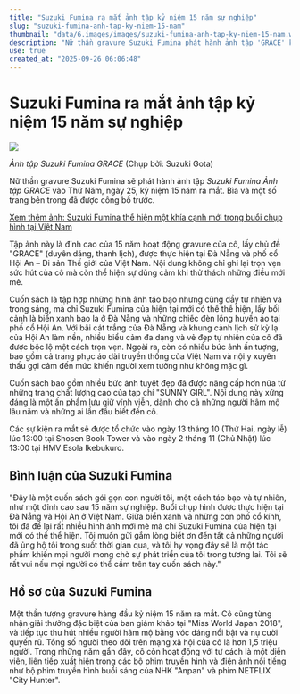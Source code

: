 ```yaml
---
title: "Suzuki Fumina ra mắt ảnh tập kỷ niệm 15 năm sự nghiệp"
slug: "suzuki-fumina-anh-tap-ky-niem-15-nam"
thumbnail: "data/6.images/images/suzuki-fumina-anh-tap-ky-niem-15-nam.webp"
description: "Nữ thần gravure Suzuki Fumina phát hành ảnh tập 'GRACE' kỷ niệm 15 năm sự nghiệp, ghi lại vẻ đẹp tự nhiên và táo bạo tại Đà Nẵng, Hội An (Việt Nam), với nhiều hình ảnh áo dài."
use: true
created_at: "2025-09-26 06:06:48"
---
```


# Suzuki Fumina ra mắt ảnh tập kỷ niệm 15 năm sự nghiệp

![](/images/20250925-00000353-devi-000-1-view.webp)

*Ảnh tập Suzuki Fumina GRACE* (Chụp bởi: Suzuki Gota)

Nữ thần gravure Suzuki Fumina sẽ phát hành ảnh tập *Suzuki Fumina Ảnh tập GRACE* vào Thứ Năm, ngày 25, kỷ niệm 15 năm ra mắt. Bìa và một số trang bên trong đã được công bố trước.

[Xem thêm ảnh: Suzuki Fumina thể hiện một khía cạnh mới trong buổi chụp hình tại Việt Nam](https://deview.co.jp/NewsImage?am_article_id=2408426&am_image_no=9&anc=033&utm_source=headlines.yahoo.co.jp&utm_content=%2Fhl%3Fa%3D20250925-00000353-devi-ent&utm_medium=referral)

Tập ảnh này là đỉnh cao của 15 năm hoạt động gravure của cô, lấy chủ đề "GRACE" (duyên dáng, thanh lịch), được thực hiện tại Đà Nẵng và phố cổ Hội An – Di sản Thế giới của Việt Nam. Nội dung không chỉ ghi lại trọn vẹn sức hút của cô mà còn thể hiện sự dũng cảm khi thử thách những điều mới mẻ.

Cuốn sách là tập hợp những hình ảnh táo bạo nhưng cũng đầy tự nhiên và trong sáng, mà chỉ Suzuki Fumina của hiện tại mới có thể thể hiện, lấy bối cảnh là biển xanh bao la ở Đà Nẵng và những chiếc đèn lồng huyền ảo tại phố cổ Hội An. Với bãi cát trắng của Đà Nẵng và khung cảnh lịch sử kỳ lạ của Hội An làm nền, nhiều biểu cảm đa dạng và vẻ đẹp tự nhiên của cô đã được bộc lộ một cách trọn vẹn. Ngoài ra, còn có nhiều bức ảnh ấn tượng, bao gồm cả trang phục áo dài truyền thống của Việt Nam và nội y xuyên thấu gợi cảm đến mức khiến người xem tưởng như không mặc gì.

Cuốn sách bao gồm nhiều bức ảnh tuyệt đẹp đã được nâng cấp hơn nữa từ những trang chất lượng cao của tạp chí "SUNNY GIRL". Nội dung này xứng đáng là một ấn phẩm lưu giữ vĩnh viễn, dành cho cả những người hâm mộ lâu năm và những ai lần đầu biết đến cô.

Các sự kiện ra mắt sẽ được tổ chức vào ngày 13 tháng 10 (Thứ Hai, ngày lễ) lúc 13:00 tại Shosen Book Tower và vào ngày 2 tháng 11 (Chủ Nhật) lúc 13:00 tại HMV Esola Ikebukuro.

## Bình luận của Suzuki Fumina

"Đây là một cuốn sách gói gọn con người tôi, một cách táo bạo và tự nhiên, như một đỉnh cao sau 15 năm sự nghiệp. Buổi chụp hình được thực hiện tại Đà Nẵng và Hội An ở Việt Nam. Giữa biển xanh và những con phố cổ kính, tôi đã để lại rất nhiều hình ảnh mới mẻ mà chỉ Suzuki Fumina của hiện tại mới có thể thể hiện. Tôi muốn gửi gắm lòng biết ơn đến tất cả những người đã ủng hộ tôi trong suốt thời gian qua, và tôi hy vọng đây sẽ là một tác phẩm khiến mọi người mong chờ sự phát triển của tôi trong tương lai. Tôi sẽ rất vui nếu mọi người có thể cầm trên tay cuốn sách này."

## Hồ sơ của Suzuki Fumina

Một thần tượng gravure hàng đầu kỷ niệm 15 năm ra mắt. Cô cũng từng nhận giải thưởng đặc biệt của ban giám khảo tại "Miss World Japan 2018", và tiếp tục thu hút nhiều người hâm mộ bằng vóc dáng nổi bật và nụ cười quyến rũ. Tổng số người theo dõi trên mạng xã hội của cô là hơn 1,5 triệu người. Trong những năm gần đây, cô còn hoạt động với tư cách là một diễn viên, liên tiếp xuất hiện trong các bộ phim truyền hình và điện ảnh nổi tiếng như bộ phim truyền hình buổi sáng của NHK "Anpan" và phim NETFLIX "City Hunter".